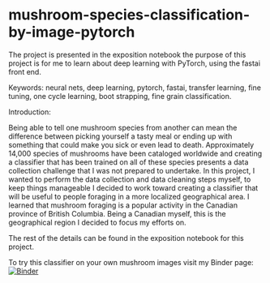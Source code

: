 # mushroom-species-classification-by-image-pytorch
The project is presented in the exposition notebook
the purpose of this project is for me to learn about deep learning with 
PyTorch, using the fastai front end. 

Keywords: neural nets, deep learning, pytorch, fastai, transfer learning, 
fine tuning, one cycle learning, boot strapping, fine grain classification. 

Introduction: 

Being able to tell one mushroom species from another can mean the difference 
between picking yourself a tasty meal or ending up with something that could 
make you sick or even lead to death. Approximately 14,000 species of mushrooms 
have been cataloged worldwide and creating a classifier that has been trained 
on all of these species presents a data collection challenge that I was not 
prepared to undertake. In this project, I wanted to perform the data collection 
and data cleaning steps myself, to keep things manageable I decided to work 
toward creating a classifier that will be useful to people foraging in a more 
localized geographical area. I learned that mushroom foraging is a popular 
activity in the Canadian province of British Columbia. Being a Canadian myself, 
this is the geographical region I decided to focus my efforts on.

The rest of the details can be found in the exposition notebook for this project. 

To try this classifier on your own mushroom images visit my Binder page: 
[![Binder](https://mybinder.org/badge_logo.svg)](https://mybinder.org/v2/gh/BoronII/mushroom-species-classification-by-image-pytorch/master?urlpath=%2Fvoila%2Frender%2FProduction.ipynb)

